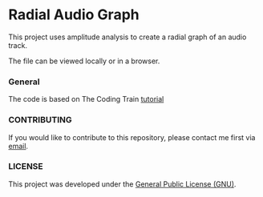 # Radial Audio Graph

This project uses amplitude analysis to create a radial graph of an audio track.

The file can be viewed locally or in a browser.

### General

The code is based on The Coding Train [tutorial](https://youtu.be/h_aTgOl9J5I)

### CONTRIBUTING

If you would like to contribute to this repository, please contact me first via [email](hi@benlambosullivan.com).

### LICENSE

This project was developed under the [General Public License (GNU)](https://www.gnu.org/licenses/gpl-3.0.en.html).
